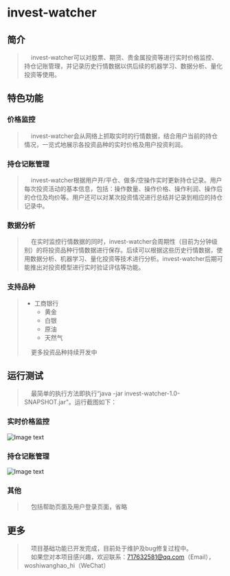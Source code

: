 # invest-watcher
## 简介
>&nbsp;&nbsp;&nbsp;&nbsp;invest-watcher可以对股票、期货、贵金属投资等进行实时价格监控、持仓记账管理，并记录历史行情数据以供后续的机器学习、数据分析、量化投资等使用。
## 特色功能
### 价格监控
>&nbsp;&nbsp;&nbsp;&nbsp;invest-watcher会从网络上抓取实时的行情数据，结合用户当前的持仓情况，一览式地展示各投资品种的实时价格及用户投资利润。    
### 持仓记账管理
>&nbsp;&nbsp;&nbsp;&nbsp;invest-watcher根据用户开/平仓、做多/空操作实时更新持仓记录。用户每次投资活动的基本信息，包括：操作数量、操作价格、操作利润、操作后的仓位及均价等。用户还可以对某次投资情况进行总结并记录到相应的持仓记录中。
### 数据分析   
>&nbsp;&nbsp;&nbsp;&nbsp;在实时监控行情数据的同时，invest-watcher会周期性（目前为分钟级别）的将投资品种行情数据进行保存。后续可以根据这些历史行情数据，使用数据分析、机器学习、量化投资等技术进行分析。invest-watcher后期可能推出对投资模型进行实时验证评估等功能。
### 支持品种
>+ 工商银行
>   + 黄金
>   + 白银
>   + 原油
>   + 天然气   
>
> &nbsp;&nbsp;&nbsp;&nbsp;更多投资品种持续开发中
## 运行测试
>&nbsp;&nbsp;&nbsp;&nbsp;最简单的执行方法即执行“java -jar invest-watcher-1.0-SNAPSHOT.jar"。运行截图如下：
### 实时价格监控
![Image text](https://github.com/haoshen/invest-watcher/blob/master/screenshot/market.png)
### 持仓记账管理
![Image text](https://github.com/haoshen/invest-watcher/blob/master/screenshot/hold.png)
### 其他
>&nbsp;&nbsp;&nbsp;&nbsp;包括帮助页面及用户登录页面，省略
## 更多
>&nbsp;&nbsp;&nbsp;&nbsp;项目基础功能已开发完成，目前处于维护及bug修复过程中。  
>&nbsp;&nbsp;&nbsp;&nbsp;如果您对本项目感兴趣，欢迎联系：717632581@qq.com（Email），woshiwanghao_hi（WeChat）
